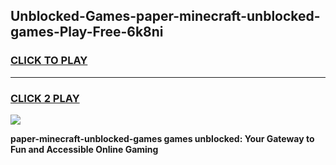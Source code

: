 
## Unblocked-Games-paper-minecraft-unblocked-games-Play-Free-6k8ni
<h3>
<a href="https://premium76.site?title=paper-minecraft-unblocked-games&ref=18A1">CLICK TO PLAY</a></h3>
<hr>

<h3>
<a href="https://premium76.site?title=paper-minecraft-unblocked-games&ref=18A1">CLICK 2 PLAY</a>
  
</h3>

<a href="https://premium76.site?title=paper-minecraft-unblocked-games&ref=18A1"><img src="https://clearcache.store/games.png"></a>


**paper-minecraft-unblocked-games games unblocked: Your Gateway to Fun and Accessible Online Gaming**
